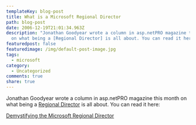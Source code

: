 ```yaml
---
templateKey: blog-post
title: What is a Microsoft Regional Director
path: blog-post
date: 2006-12-19T21:01:34.963Z
description: "Jonathan Goodyear wrote a column in asp.netPRO magazine this month
  on what being a [Regional Director] is all about. You can read it here:"
featuredpost: false
featuredimage: /img/default-post-image.jpg
tags:
  - microsoft
category:
  - Uncategorized
comments: true
share: true
---
```

<!--StartFragment-->

Jonathan Goodyear wrote a column in asp.netPRO magazine this month on what being a [Regional Director](http://msdn.microsoft.com/isv/rd) is all about. You can read it here:

[Demystifying the Microsoft Regional Director](http://www.aspnetpro.com/opinion/2007/01/asp200701jg_o/asp200701jg_o.asp)

<!--EndFragment-->